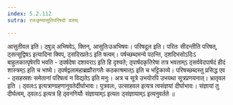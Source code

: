 ```yaml
---
index: 5.2.112
sutra: रजःकृष्यासुतिपरिषदो वलच्

---
```

 आसुतीवल इति। ठ्षुञ् अभिषवेऽ, क्तिन्, आसुतिःउअभिषवः। परिषदूल इति। परितः सीदन्तीति परिषत्, ठ्सत्सूद्विषऽ इत्यादिना क्विप्, ठ्सदिरप्रतेःऽ इति षत्वम्। पर्षच्छब्दमन्ये पठन्ति, ठ्शदिभसोऽदिःऽ बाहुलकात्पृषेरपि भवति - ठ्पर्षदेषा दशावराऽ इति हि दृश्यते; ठ्पार्षदकृतिरेषा तत्र भवताम्ऽ ठ्सर्ववेदपार्षदं हीदं शास्त्रम्ऽ इति च भाष्ये। ठ्पर्षद्वलामहाब्रह्मौरागतैः कठकाश्रमात्ऽ इति च भट्टिकाव्ये। परिषच्छब्दस्तु प्रसिद्ध एव - ठ्सहस्रशः समेतानां परिषत्वं न विद्यतेऽ इति मनुः। अत्र च सूत्रे उभयोरपि उभयथा सूत्रप्रणयनात्। भ्रातृवल इति । ठ्वलःऽ इत्यत्राण्ग्रहणानुवतेर्दीर्घाभावः। पुत्रवलः, उत्साहवल इत्यत्र त्वसंज्ञयां दीर्घाभावः। संज्ञायां तु दीर्घत्वम्, ठ्वलःऽ इत्यत्र हि ठ्वनगिर्योः संज्ञायाम्ऽ इत्यतः ठ्संज्ञायाम्ऽ इत्यनुवर्तते ॥